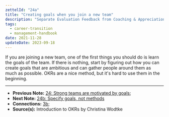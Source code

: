 ```yaml
---
zettelId: "24a"
title: "Creating goals when you join a new team"
description: "Separate Evaluation Feedback from Coaching & Appreciation Feedback In Performance Reviews"
tags:
  - career-transition
  - management-handbook
date: 2021-11-28
updateDate: 2023-09-18
---
```


If you are joining a new team, one of the first things you should do is learn the goals of the team. If there is nothing, start by figuring out how you can create goals that are ambitious and can gather people around them as much as possible. OKRs are a nice method, but it's hard to use them in the beginning.

---

- **Previous Note:** [24: Strong teams are motivated by goals](/notes/24/);
- **Next Note:** [24b: Specify goals, not methods](/notes/24b/)
- **Connections:** [3b](/notes/3b/);
- **Source(s):** Introduction to OKRs by Christina Wodtke
